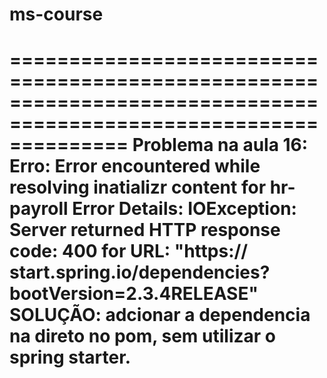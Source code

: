 # ms-course

==================================================================================================================
Problema na aula 16:
Erro: 
Error encountered while resolving inatializr content for hr-payroll
Error Details:
IOException: Server returned HTTP response code: 400 for URL:
"https:// start.spring.io/dependencies?bootVersion=2.3.4RELEASE"
SOLUÇÃO: adcionar a dependencia na direto no pom, sem utilizar o spring starter.
==================================================================================================================